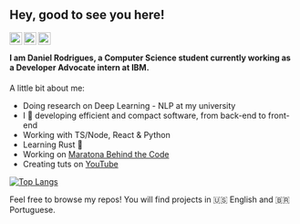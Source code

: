 ## Hey, good to see you here!

<a href="https://www.linkedin.com/in/danitrod/">
  <img align="left" alt="Danitrod's LinkdeIn" width="22px" src="https://cdn.jsdelivr.net/npm/simple-icons@v3/icons/linkedin.svg" />
</a>
<a href="https://www.youtube.com/channel/UCJx95nOeX4Ls8Yaqor3v7qA">
  <img align="left" alt="Danitrod's YouTube" width="22px" src="https://cdn.jsdelivr.net/npm/simple-icons@3.11.0/icons/youtube.svg" />
</a>
<a href="https://medium.com/@danitrod">
  <img align="left" alt="Danitrod's Medium" width="22px" src="https://cdn.jsdelivr.net/npm/simple-icons@3.11.0/icons/medium.svg" />
</a>
<br />

#### I am Daniel Rodrigues, a Computer Science student currently working as a Developer Advocate intern at IBM.

A little bit about me:

- Doing research on Deep Learning - NLP at my university
- I 🧡 developing efficient and compact software, from back-end to front-end
- Working with TS/Node, React & Python
- Learning Rust 🦀
- Working on [Maratona Behind the Code](https://maratona.dev)
- Creating tuts on [YouTube](https://www.youtube.com/channel/UCJx95nOeX4Ls8Yaqor3v7qA)

[![Top Langs](https://github-readme-stats.vercel.app/api/top-langs/?username=danitrod&layout=compact&hide=matlab,css,swift,html&langs_count=9)](https://github.com/anuraghazra/github-readme-stats)

Feel free to browse my repos! You will find projects in 🇺🇸 English and 🇧🇷 Portuguese.
